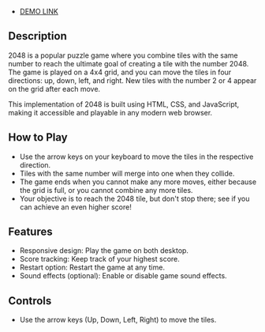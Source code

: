 - [DEMO LINK](https://BogdanParubchenk01.github.io/js_2048_game/)

## Description

2048 is a popular puzzle game where you combine tiles with the same number to reach the ultimate goal of creating a tile with the number 2048. The game is played on a 4x4 grid, and you can move the tiles in four directions: up, down, left, and right. New tiles with the number 2 or 4 appear on the grid after each move.

This implementation of 2048 is built using HTML, CSS, and JavaScript, making it accessible and playable in any modern web browser.

## How to Play

- Use the arrow keys on your keyboard to move the tiles in the respective direction.
- Tiles with the same number will merge into one when they collide.
- The game ends when you cannot make any more moves, either because the grid is full, or you cannot combine any more tiles.
- Your objective is to reach the 2048 tile, but don't stop there; see if you can achieve an even higher score!

## Features

- Responsive design: Play the game on both desktop.
- Score tracking: Keep track of your highest score.
- Restart option: Restart the game at any time.
- Sound effects (optional): Enable or disable game sound effects.

## Controls

- Use the arrow keys (Up, Down, Left, Right) to move the tiles.
